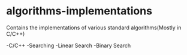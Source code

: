 # algorithms-implementations
Contains the implementations of various standard algorithms(Mostly in C/C++)

-C/C++
 -Searching
  -Linear Search
  -Binary Search
